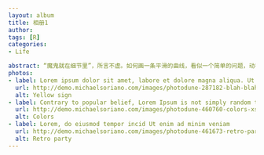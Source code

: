 ```yaml
---
layout: album
title: 相册1
author: 
tags: [R]
categories:
- Life

abstract: “魔鬼就在细节里”，所言不虚。如何画一条平滑的曲线，看似一个简单的问题，动手来做，就会发现没有你想象的那么简单。
photos:
- label: Lorem ipsum dolor sit amet, labore et dolore magna aliqua. Ut enim ad minim veniam
  url: http://demo.michaelsoriano.com/images/photodune-287182-blah-blah-blah-yellow-road-sign-xs.jpg
  alt: Yellow sign
- label: Contrary to popular belief, Lorem Ipsum is not simply random text. It has roots in a piece of classical Latin literature from 45 BC, making it over 2000 years old.
  url: http://demo.michaelsoriano.com/images/photodune-460760-colors-xs.jpg
  alt: Colors
- label: Lorem, do eiusmod tempor incid Ut enim ad minim veniam
  url: http://demo.michaelsoriano.com/images/photodune-461673-retro-party-xs.jpg
  alt: Retro party
---
```

